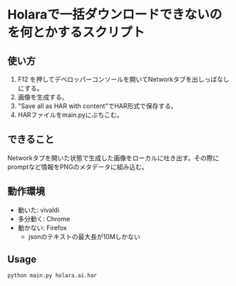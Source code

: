 # Holaraで一括ダウンロードできないのを何とかするスクリプト

## 使い方

1. F12 を押してデベロッパーコンソールを開いてNetworkタブを出しっぱなしにする。
2. 画像を生成する。
3. "Save all as HAR with content"でHAR形式で保存する。
4. HARファイルをmain.pyにぶちこむ。

## できること

Networkタブを開いた状態で生成した画像をローカルに吐き出す。その際にpromptなど情報をPNGのメタデータに組み込む。

## 動作環境

- 動いた: vivaldi
- 多分動く: Chrome
- 動かない: Firefox
  - jsonのテキストの最大長が10Mしかない

## Usage

```shell
python main.py holara.ai.har
```
